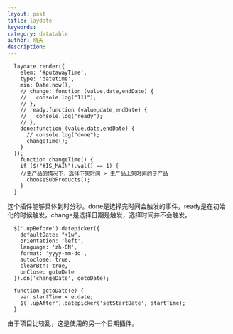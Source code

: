 ```yaml
---
layout: post
title: laydate
keywords: 
category: datatable
author: 晴天
description: 
---
```


```
  laydate.render({
    elem: '#putawayTime',
    type: 'datetime',
    min: Date.now(),
    // change: function (value,date,endDate) {
    //   console.log("111");
    // },
    // ready:function (value,date,endDate) {
    //   console.log("ready");
    // },
    done:function (value,date,endDate) {
      // console.log("done");
      changeTime();
    }
  });
    function changeTime() {
    if ($("#IS_MAIN").val() == 1) {
    //主产品的情况下，选择下架时间 > 主产品上架时间的子产品
      chooseSubProducts();
    }
  }
```

<p>这个插件能够具体到时分秒。done是选择完时间会触发的事件，ready是在初始化的时候触发，change是选择日期是触发，选择时间并不会触发。</p>

```
  $('.upBefore').datepicker({
    defaultDate: "+1w",
    orientation: 'left',
    language: 'zh-CN',
    format: 'yyyy-mm-dd',
    autoclose: true,
    clearBtn: true,
    onClose: gotoDate
  }).on('changeDate', gotoDate);

  function gotoDate(e) {
    var startTime = e.date;
    $('.upAfter').datepicker('setStartDate', startTime);
  }
```

<p>由于项目比较乱，这是使用的另一个日期插件。</p>

<p></p>

<p></p>

<p></p>

<p></p>